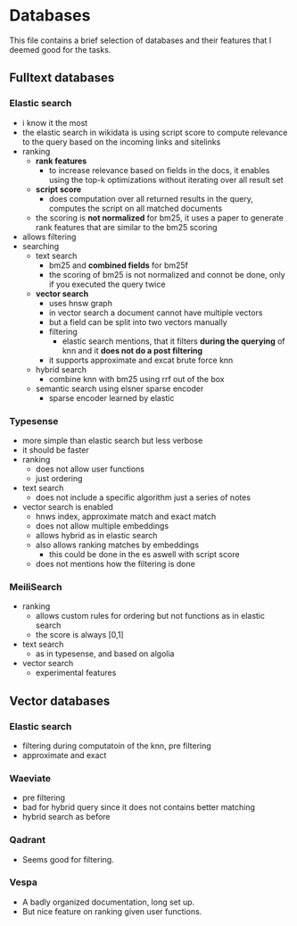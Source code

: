 # Databases

This file contains a brief selection of databases and their features that I deemed good for the tasks.

## Fulltext databases

### Elastic search

- i know it the most
- the elastic search in wikidata is using script score to compute relevance to the query based on the incoming links and sitelinks
- ranking
    - **rank features**
      -  to increase relevance based on fields in the docs, it enables using the top-k optimizations without iterating over all result set
    - **script score**
      -  does computation over all returned results in the query, computes the script on all matched documents
    - the scoring is **not normalized** for bm25, it uses a paper to generate rank features that are similar to the bm25 scoring
- allows filtering
- searching
  - text search
    - bm25 and **combined fields** for bm25f
    - the scoring of bm25 is not normalized and connot be done, only if you executed the query twice
  - **vector search**
    - uses hnsw graph
    -  in vector search a document cannot have multiple vectors
      -  but a field can be split into two vectors manually
    - filtering
      - elastic search mentions, that it filters **during the querying** of knn and it **does not do a post filtering**
    - it supports approximate and excat brute force knn
  - hybrid search
    - combine knn with bm25 using rrf out of the box
  - semantic search using elsner sparse encoder
    - sparse encoder learned by elastic

### Typesense

- more simple than elastic search but less verbose
- it should be faster
- ranking
  - does not allow user functions
  - just ordering 
- text search
  - does not include a specific algorithm just a series of notes
- vector search is enabled
  - hnws index, approximate match and exact match
  - does not allow multiple embeddings
  - allows hybrid as in elastic search
  - also allows ranking matches by embeddings
    - this could be done in the es aswell with script score
  - does not mentions how the filtering is done

### MeiliSearch

- ranking
  - allows custom rules for ordering but not functions as in elastic search
  - the score is always [0,1]
- text search
  - as in typesense, and based on algolia
- vector search
  - experimental features

## Vector databases

### Elastic search

- filtering during computatoin of the knn, pre filtering
- approximate and exact

### Waeviate

- pre filtering
- bad for hybrid query since it does not contains better matching
- hybrid search as before

### Qadrant

- Seems good for filtering.

### Vespa

- A badly organized documentation, long set up.
- But nice feature on ranking given user functions.
